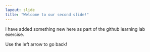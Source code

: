 ```yaml
---
layout: slide
title: "Welcome to our second slide!"
---
```

I have added something new here as part of the github learning lab exercise.

Use the left arrow to go back!
